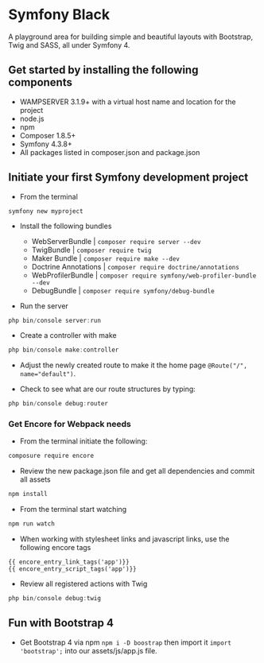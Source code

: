 # Symfony Black
A playground area for building simple and beautiful layouts with Bootstrap, Twig and SASS, all under Symfony 4. 

## Get started by installing the following components

* WAMPSERVER 3.1.9+ with a virtual host name and location for the project
* node.js
* npm
* Composer 1.8.5+
* Symfony 4.3.8+
* All packages listed in composer.json and package.json

## Initiate your first Symfony development project

* From the terminal

```
symfony new myproject
```

* Install the following bundles

    - WebServerBundle | `composer require server --dev`
    - TwigBundle | `composer require twig`
    - Maker Bundle | `composer require make --dev`
    - Doctrine Annotations | `composer require doctrine/annotations`
    - WebProfilerBundle  | `composer require symfony/web-profiler-bundle --dev`
    - DebugBundle | `composer require symfony/debug-bundle`

* Run the server

```powershell
php bin/console server:run
```

* Create a controller with make

```powershell
php bin/console make:controller
```

* Adjust the newly created route to make it the home page `@Route("/", name="default")`.  

* Check to see what are our route structures by typing:

```powershell
php bin/console debug:router
```

### Get Encore for Webpack needs

* From the terminal initiate the following:

```powershell
composure require encore
```

* Review the new package.json file and get all dependencies and commit all assets

```powershell
npm install
```

* From the terminal start watching

```powershell
npm run watch
```

* When working with stylesheet links and javascript links, use the following encore tags

```twig
{{ encore_entry_link_tags('app')}}
{{ encore_entry_script_tags('app')}}
```

* Review all registered actions with Twig

```powershell
php bin/console debug:twig
```


## Fun with Bootstrap 4

* Get Bootstrap 4 via npm `npm i -D boostrap` then import it `import  'bootstrap';` into our assets/js/app.js file.


